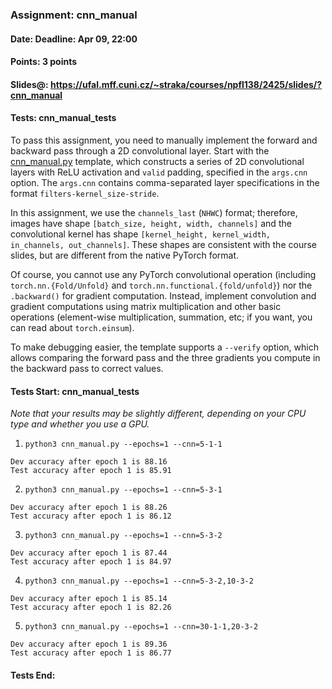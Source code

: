 ### Assignment: cnn_manual
#### Date: Deadline: Apr 09, 22:00
#### Points: 3 points
#### Slides@: https://ufal.mff.cuni.cz/~straka/courses/npfl138/2425/slides/?cnn_manual
#### Tests: cnn_manual_tests

To pass this assignment, you need to manually implement the forward and backward
pass through a 2D convolutional layer. Start with the
[cnn_manual.py](https://github.com/ufal/npfl138/tree/master/labs/05/cnn_manual.py)
template, which constructs a series of 2D convolutional layers with ReLU
activation and `valid` padding, specified in the `args.cnn` option.
The `args.cnn` contains comma-separated layer specifications in the format
`filters-kernel_size-stride`.

In this assignment, we use the `channels_last` (`NHWC`) format; therefore,
images have shape `[batch_size, height, width, channels]` and the convolutional
kernel has shape `[kernel_height, kernel_width, in_channels, out_channels]`.
These shapes are consistent with the course slides, but are different from the
native PyTorch format.

Of course, you cannot use any PyTorch convolutional operation (including
`torch.nn.{Fold/Unfold}` and `torch.nn.functional.{fold/unfold}`) nor
the `.backward()` for gradient computation. Instead, implement convolution
and gradient computations using matrix multiplication and other basic
operations (element-wise multiplication, summation, etc; if you want, you can
read about `torch.einsum`).

To make debugging easier, the template supports a `--verify` option, which
allows comparing the forward pass and the three gradients you compute in the
backward pass to correct values.

#### Tests Start: cnn_manual_tests
_Note that your results may be slightly different, depending on your CPU type and whether you use a GPU._

1. `python3 cnn_manual.py --epochs=1 --cnn=5-1-1`
```
Dev accuracy after epoch 1 is 88.16
Test accuracy after epoch 1 is 85.91
```

2. `python3 cnn_manual.py --epochs=1 --cnn=5-3-1`
```
Dev accuracy after epoch 1 is 88.26
Test accuracy after epoch 1 is 86.12
```

3. `python3 cnn_manual.py --epochs=1 --cnn=5-3-2`
```
Dev accuracy after epoch 1 is 87.44
Test accuracy after epoch 1 is 84.97
```

4. `python3 cnn_manual.py --epochs=1 --cnn=5-3-2,10-3-2`
```
Dev accuracy after epoch 1 is 85.14
Test accuracy after epoch 1 is 82.26
```

5. `python3 cnn_manual.py --epochs=1 --cnn=30-1-1,20-3-2`
```
Dev accuracy after epoch 1 is 89.36
Test accuracy after epoch 1 is 86.77
```
#### Tests End:
